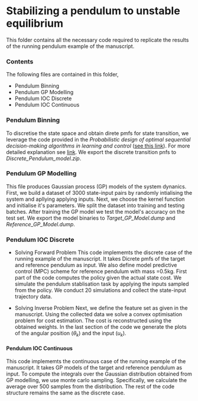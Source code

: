 # Stabilizing a pendulum to unstable equilibrium
This folder contains all the necessary code required to replicate the results of the running pendulum example of the manuscript.

### Contents 
The following files are contained in this folder,
- Pendulum Binning
- Pendulum GP Modelling
- Pendulum IOC Discrete
- Pendulum IOC Continuous

### Pendulum Binning

To discretise the state space and obtain direte pmfs for state transition, we leverage the code provided in the _Probabilistic design of optimal sequential decision-making algorithms in learning and control_ ([see this link](https://arxiv.org/abs/2201.05212)). For more detailed explanation see [link](https://github.com/GIOVRUSSO/Control-Group-Code/tree/master/Decision-making). We export the discrete transition pnfs to *Discrete_Pendulum_model.zip*.

### Pendulum GP Modelling 
This file produces Gaussian process (GP) models of the system dynanics. First, we build a dataset of 3000 state-input pairs by randomly intialising the system and apllying applying inputs. Next, we choose the kernel function and initialise it's parameters. We split the dataset into training and testing batches. After training the GP model we test the model's accuracy on the test set. We export the model binaries to *Target_GP_Model.dump* and *Reference_GP_Model.dump*.

### Pendulum IOC Discrete
- Solving Forward Problem
This code implememts the discrete case of the running example of the manuscript. It takes Dicrete pmfs of the target and reference pendulum as input. We also define model predictive control (MPC) scheme for reference pendulum with mass =0.5kg. First part of the code computes the policy given the actual state cost. We simulate the pendulum stablisation task by applying the inputs sampled from the policy. We conduct 20 simulations and collect the state-input trajectory data.

- Solving Inverse Problem
Next, we define the feature set as given in the manuscript. Using the collected data we solve a convex optimisation problem for cost estimation. The cost is reconstructed using the obtained weights.
In the last section of the code we generate the plots of the angular position ($\theta_k$) and the input ($u_k$).


#### Pendulum IOC Continuous 

This code implememts the continuous case of the running example of the manuscript. It takes GP models of the target and reference pendulum as input. To compute the integrals over the Gaussian distribution obtained from GP modelling, we use monte carlo sampling. Specifically, we calculate the average over 500 samples from the distribution. The rest of the code structure remains the same as the discrete case.
